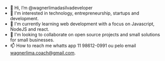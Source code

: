 - 👋 Hi, I’m @wagnerlimadasilvadeveloper
- 👀 I'm interested in technology, entrepreneurship, startups and development.
- 🌱 I'm currently learning web development with a focus on Javascript, NodeJS and react.
- 💞️ I'm looking to collaborate on open source projects and small solutions for small businesses.
- 📫 How to reach me whatts app 11 98612-0991 ou pelo email wagnerlima.coach@gmail.com.

<!---
wagnerlimadasilvadeveloper/wagnerlimadasilvadeveloper is a ✨ special ✨ repository because its `README.md` (this file) appears on your GitHub profile.
You can click the Preview link to take a look at your changes.
--->
